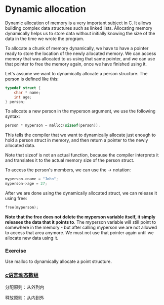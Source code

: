 # Dynamic allocation

Dynamic allocation of memory is a very important subject in C. It allows building complex data structures such as linked lists. Allocating memory dynamically helps us to store data without initially knowing the size of the data in the time we wrote the program.

To allocate a chunk of memory dynamically, we have to have a pointer ready to store the location of the newly allocated memory. We can access memory that was allocated to us using that same pointer, and we can use that pointer to free the memory again, once we have finished using it.

Let's assume we want to dynamically allocate a person structure. The person is defined like this:
```c
typedef struct {
    char * name;
    int age;
} person;
```

To allocate a new person in the myperson argument, we use the following syntax:
```c
person * myperson = malloc(sizeof(person));
```
This tells the compiler that we want to dynamically allocate just enough to hold a person struct in memory, and then return a pointer to the newly allocated data.

Note that sizeof is not an actual function, because the compiler interprets it and translates it to the actual memory size of the person struct.

To access the person's members, we can use the -> notation:
```c
myperson->name = "John";
myperson->age = 27;
```
After we are done using the dynamically allocated struct, we can release it using free:
```c
free(myperson);
```
**Note that the free does not delete the myperson variable itself, it simply releases the data that it points to**. The myperson variable will still point to somewhere in the memory - but after calling myperson we are not allowed to access that area anymore. We must not use that pointer again until we allocate new data using it.

### Exercise

Use malloc to dynamically allocate a point structure.

### [c语言动态数组](http://www.runoob.com/w3cnote/c-dynamic-array.html)

分配原则：从外到内

释放原则：从内到外